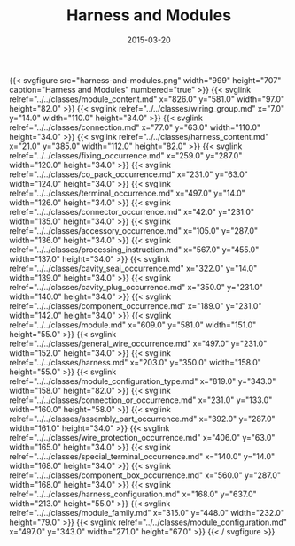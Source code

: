 ﻿---
title: Harness and Modules
toc: false
type: specs
layout: diagram
date: "2015-03-20"
draft: false
specification: KBL
version: 2.4.sr1
documentType: "Recommendation"
elementType: Diagram
classes:
  - Module_content
  - Wiring_group
  - Connection
  - Harness_content
  - Fixing_occurrence
  - Co_pack_occurrence
  - Terminal_occurrence
  - Connector_occurrence
  - Accessory_occurrence
  - Processing_instruction
  - Cavity_seal_occurrence
  - Cavity_plug_occurrence
  - Component_occurrence
  - Module
  - General_wire_occurrence
  - Harness
  - Module_configuration_type
  - Connection_or_occurrence
  - Assembly_part_occurrence
  - Wire_protection_occurrence
  - Special_terminal_occurrence
  - Component_box_occurrence
  - Harness_configuration
  - Module_family
  - Module_configuration
menu:
  KBL-2.4.sr1:    
    parent: presentation
    identifier: presentation/harness-and-modules
    weight: 1004 

# Prev/next pager order (if `docs_section_pager` enabled in `params.toml`)
weight: 1004
---
{{< svgfigure src="harness-and-modules.png" width="999" height="707" caption="Harness and Modules" numbered="true" >}}
  {{< svglink relref="../../classes/module_content.md" x="826.0" y="581.0" width="97.0" height="82.0" >}}
  {{< svglink relref="../../classes/wiring_group.md" x="7.0" y="14.0" width="110.0" height="34.0" >}}
  {{< svglink relref="../../classes/connection.md" x="77.0" y="63.0" width="110.0" height="34.0" >}}
  {{< svglink relref="../../classes/harness_content.md" x="21.0" y="385.0" width="112.0" height="82.0" >}}
  {{< svglink relref="../../classes/fixing_occurrence.md" x="259.0" y="287.0" width="120.0" height="34.0" >}}
  {{< svglink relref="../../classes/co_pack_occurrence.md" x="231.0" y="63.0" width="124.0" height="34.0" >}}
  {{< svglink relref="../../classes/terminal_occurrence.md" x="497.0" y="14.0" width="126.0" height="34.0" >}}
  {{< svglink relref="../../classes/connector_occurrence.md" x="42.0" y="231.0" width="135.0" height="34.0" >}}
  {{< svglink relref="../../classes/accessory_occurrence.md" x="105.0" y="287.0" width="136.0" height="34.0" >}}
  {{< svglink relref="../../classes/processing_instruction.md" x="567.0" y="455.0" width="137.0" height="34.0" >}}
  {{< svglink relref="../../classes/cavity_seal_occurrence.md" x="322.0" y="14.0" width="139.0" height="34.0" >}}
  {{< svglink relref="../../classes/cavity_plug_occurrence.md" x="350.0" y="231.0" width="140.0" height="34.0" >}}
  {{< svglink relref="../../classes/component_occurrence.md" x="189.0" y="231.0" width="142.0" height="34.0" >}}
  {{< svglink relref="../../classes/module.md" x="609.0" y="581.0" width="151.0" height="55.0" >}}
  {{< svglink relref="../../classes/general_wire_occurrence.md" x="497.0" y="231.0" width="152.0" height="34.0" >}}
  {{< svglink relref="../../classes/harness.md" x="203.0" y="350.0" width="158.0" height="55.0" >}}
  {{< svglink relref="../../classes/module_configuration_type.md" x="819.0" y="343.0" width="158.0" height="82.0" >}}
  {{< svglink relref="../../classes/connection_or_occurrence.md" x="231.0" y="133.0" width="160.0" height="58.0" >}}
  {{< svglink relref="../../classes/assembly_part_occurrence.md" x="392.0" y="287.0" width="161.0" height="34.0" >}}
  {{< svglink relref="../../classes/wire_protection_occurrence.md" x="406.0" y="63.0" width="165.0" height="34.0" >}}
  {{< svglink relref="../../classes/special_terminal_occurrence.md" x="140.0" y="14.0" width="168.0" height="34.0" >}}
  {{< svglink relref="../../classes/component_box_occurrence.md" x="560.0" y="287.0" width="168.0" height="34.0" >}}
  {{< svglink relref="../../classes/harness_configuration.md" x="168.0" y="637.0" width="213.0" height="55.0" >}}
  {{< svglink relref="../../classes/module_family.md" x="315.0" y="448.0" width="232.0" height="79.0" >}}
  {{< svglink relref="../../classes/module_configuration.md" x="497.0" y="343.0" width="271.0" height="67.0" >}}
{{< / svgfigure >}}
